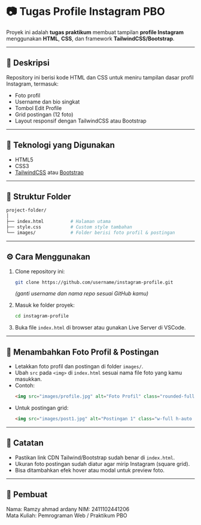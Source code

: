 # 📷 Tugas Profile Instagram PBO

Proyek ini adalah **tugas praktikum** membuat tampilan **profile Instagram** menggunakan **HTML**, **CSS**, dan framework **TailwindCSS/Bootstrap**.

---

## 📝 Deskripsi
Repository ini berisi kode HTML dan CSS untuk meniru tampilan dasar profil Instagram, termasuk:
- Foto profil
- Username dan bio singkat
- Tombol Edit Profile
- Grid postingan (12 foto)
- Layout responsif dengan TailwindCSS atau Bootstrap

---

## 🚀 Teknologi yang Digunakan
- HTML5
- CSS3
- [TailwindCSS](https://tailwindcss.com/) atau [Bootstrap](https://getbootstrap.com/)

---

## 📂 Struktur Folder
```bash
project-folder/
│
├── index.html          # Halaman utama
├── style.css           # Custom style tambahan
└── images/             # Folder berisi foto profil & postingan
```

---

## ⚙️ Cara Menggunakan
1. Clone repository ini:
   ```bash
   git clone https://github.com/username/instagram-profile.git
   ```
   *(ganti username dan nama repo sesuai GitHub kamu)*

2. Masuk ke folder proyek:
   ```bash
   cd instagram-profile
   ```

3. Buka file `index.html` di browser atau gunakan Live Server di VSCode.

---

## 📸 Menambahkan Foto Profil & Postingan
- Letakkan foto profil dan postingan di folder `images/`.
- Ubah `src` pada `<img>` di `index.html` sesuai nama file foto yang kamu masukkan.
- Contoh:
  ```html
  <img src="images/profile.jpg" alt="Foto Profil" class="rounded-full w-24 h-24">
  ```
- Untuk postingan grid:
  ```html
  <img src="images/post1.jpg" alt="Postingan 1" class="w-full h-auto object-cover">
  ```

---

## 📝 Catatan
- Pastikan link CDN Tailwind/Bootstrap sudah benar di `index.html`.
- Ukuran foto postingan sudah diatur agar mirip Instagram (square grid).
- Bisa ditambahkan efek hover atau modal untuk preview foto.

---

## 👤 Pembuat
Nama: Ramzy ahmad ardany
NIM: 2411102441206  
Mata Kuliah: Pemrograman Web / Praktikum PBO
